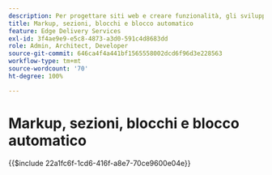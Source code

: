 ```yaml
---
description: Per progettare siti web e creare funzionalità, gli sviluppatori utilizzano il markup e il DOM, sottoposto a rendering dinamicamente dal contenuto. Il markup e il DOM sono costruiti in modo da consentire una manipolazione e uno stile flessibili. Allo stesso tempo forniscono funzionalità pronte all’uso, in modo che lo sviluppatore non debba preoccuparsi di alcuni degli aspetti dei siti web moderni.
title: Markup, sezioni, blocchi e blocco automatico
feature: Edge Delivery Services
exl-id: 3f4ae9e9-e5c8-4873-a3d0-591c4d8683dd
role: Admin, Architect, Developer
source-git-commit: 646ca4f4a441bf1565558002dcd6f96d3e228563
workflow-type: tm+mt
source-wordcount: '70'
ht-degree: 100%

---
```


# Markup, sezioni, blocchi e blocco automatico

{{$include 22a1fc6f-1cd6-416f-a8e7-70ce9600e04e}}

